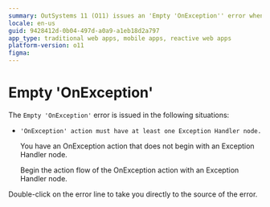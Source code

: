 ```yaml
---
summary: OutSystems 11 (O11) issues an 'Empty 'OnException'' error when an OnException action lacks an initial Exception Handler node.
locale: en-us
guid: 9428412d-0b04-497d-a0a9-a1eb18d2a797
app_type: traditional web apps, mobile apps, reactive web apps
platform-version: o11
figma:
---
```


# Empty 'OnException'

The `Empty 'OnException'` error is issued in the following situations:

* `'OnException' action must have at least one Exception Handler node.`

    You have an OnException action that does not begin with an Exception Handler node.

    Begin the action flow of the OnException action with an Exception Handler node.

Double-click on the error line to take you directly to the source of the error.
